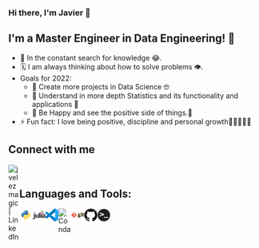 ### Hi there, I'm Javier 👋

## I'm a Master Engineer in Data Engineering! 🎩

- 🦉 In the constant search for knowledge 😂.
- 🗓 I am always thinking about how to solve problems 👁.
- Goals for 2022:
    - 🦊 Create more projects in Data Science 🤓
    - 🤭 Understand in more depth Statistics and its functionality and applications 🧐
    - 🤗 Be Happy and see the positive side of things.🤗
- ⚡️ Fun fact: I love being positive, discipline and personal growth🤗🌲🧡💛✨
  
## Connect with me

[<img align="left" alt="jvelezmagic | LinkedIn" width="22px" src="https://cdn.jsdelivr.net/npm/simple-icons@v3/icons/linkedin.svg" />][linkedin]
<br>

## Languages and Tools:

<!-- <img align="left" alt="R" width="26px" src="https://raw.githubusercontent.com/github/explore/80688e429a7d4ef2fca1e82350fe8e3517d3494d/topics/r/r.png" /> -->
<img align="left" alt="Python" width="26px" src="https://raw.githubusercontent.com/github/explore/80688e429a7d4ef2fca1e82350fe8e3517d3494d/topics/python/python.png" />
<img align="left" alt="Julia" width="26px" src="https://raw.githubusercontent.com/github/explore/80688e429a7d4ef2fca1e82350fe8e3517d3494d/topics/julia/julia.png" />
<img align="left" alt="Visual Studio Code" width="26px" src="https://raw.githubusercontent.com/github/explore/80688e429a7d4ef2fca1e82350fe8e3517d3494d/topics/visual-studio-code/visual-studio-code.png" />
<!-- <img align="left" alt="Rstudio" width="26px" src="https://avatars0.githubusercontent.com/u/513560?s=200&v=4" /> -->
<img align="left" alt="Conda" width="26px" src="https://avatars2.githubusercontent.com/u/6392739?s=200&v=4" />
<img align="left" alt="Git" width="26px" src="https://raw.githubusercontent.com/github/explore/80688e429a7d4ef2fca1e82350fe8e3517d3494d/topics/git/git.png" />
<img align="left" alt="Github" width="26px" src="https://raw.githubusercontent.com/github/explore/78df643247d429f6cc873026c0622819ad797942/topics/github/github.png" />
<img align="left" alt="Terminal" width="26px" src="https://raw.githubusercontent.com/github/explore/78df643247d429f6cc873026c0622819ad797942/topics/terminal/terminal.png" />

<br>
  
<!-- Abbreviationss -->
[linkedin]: https://www.linkedin.com/in/francisco-javier-garcia-moreno-78b184166/